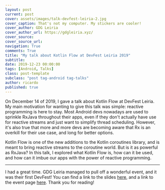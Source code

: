 ```yaml
---
layout: post
current: post
cover: assets/images/talk-devfest-leiria-2.jpg
cover_caption: That's not my computer. My stickers are cooler!
cover_author: GDG Leiria
cover_author_url: https://gdgleiria.xyz/
cover_source:
cover_source_url:
navigation: True
comments: True
title: "My talk about Kotlin Flow at DevFest Leiria 2019"
subtitle:
date: 2019-12-23 00:00:00
tags: [Android, Talks]
class: post-template
subclass: "post tag-android tag-talks"
author: ricardo
published: true
---
```


On December 14 of 2019, I gave a talk about Kotlin Flow at DevFest Leiria.
My main motivation for wanting to give this talk was simple: reactive programming is here to stay.
Most Android devs nowadays are used to sprinkle RxJava throughout their apps, even if they don't actually have use for reactive streams and just want to simplify thread scheduling. However, it's also true that more and more devs are becoming aware that Rx is an overkill for their use case, and long for better options.

Kotlin Flow is one of the new additions to the Kotlin coroutines library, and is meant to bring reactive streams to the coroutine world. But is it as powerful as RxJava?
In this talk, I explored what Kotlin Flow is, how can it be used, and how can it imbue our apps with the power of reactive programming.

<hr>

I had a great time. GDG Leiria managed to pull off a wonderful event, and it was their first DevFest! You can find a link to the slides [here](https://speakerdeck.com/rcosteira79/do-you-even-kotlin-flow-the-new-api-for-reactive-programming), and a link to the event page [here](https://devfest.gdgleiria.xyz/). Thank you for reading!
